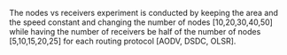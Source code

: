 The nodes vs receivers experiment is conducted by keeping the area and the speed constant and changing the number of nodes [10,20,30,40,50] while having the number of receivers be half of the number of nodes [5,10,15,20,25] for each routing protocol [AODV, DSDC, OLSR].
